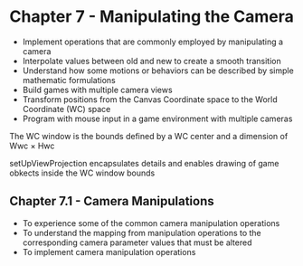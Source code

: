 # Chapter 7 - Manipulating the Camera

* Implement operations that are commonly employed by manipulating a camera
* Interpolate values between old and new to create a smooth transition
* Understand how some motions or behaviors can be described by simple mathematic formulations
* Build games with multiple camera views
* Transform positions from the Canvas Coordinate space to the World Coordinate (WC) space
* Program with mouse input in a game environment with multiple cameras

The WC window is the bounds defined by a WC center and a dimension of Wwc × Hwc

setUpViewProjection encapsulates details and enables drawing of game obkects inside the WC window bounds

## Chapter 7.1 - Camera Manipulations

* To experience some of the common camera manipulation operations
* To understand the mapping from manipulation operations to the corresponding camera parameter values that must be altered
* To implement camera manipulation operations

